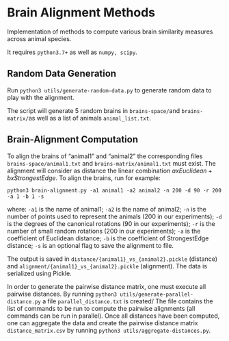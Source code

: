 # Brain Alignment Methods

Implementation of methods to compute various brain similarity measures across animal species.

It requires `python3.7+` as well as `numpy, scipy`.

## Random Data Generation

Run `python3 utils/generate-random-data.py` to generate random data to play with the alignment.

The script will generate 5 random brains in `brains-space/`and `brains-matrix/`as well as a list of animals `animal_list.txt`.

## Brain-Alignment Computation

To align the brains of “animal1” and “animal2” the corresponding files `brains-space/animal1.txt` and `brains-matrix/animal1.txt` must exist. The alignment will consider as distance the linear combination $a x Euclidean + b x StrongestEdge$. To align the brains, run for example:

```python3 brain-alignment.py -a1 animal1 -a2 animal2 -n 200 -d 90 -r 200 -a 1 -b 1 -s```

where: `-a1` is the name of animal1; `-a2` is the name of animal2; `-n` is the number of points used to represent the animals (200 in our experiments); `-d` is the degrees of the canonical rotations (90 in our experiments); `-r` is the number of small random rotations (200 in our experiments); `-a` is the coefficient of Euclidean distance; `-b` is the coefficient of StrongestEdge distance; `-s` is an optional flag to save the alignment to file.

The output is saved in `distance/{animal1}_vs_{animal2}.pickle` (distance) and `alignment/{animal1}_vs_{animal2}.pickle` (alignment). The data is serialized using Pickle.

In order to generate the pairwise distance matrix, one must execute all pairwise distances. By running `python3 utils/generate-parallel-distance.py` a file `parallel_distance.txt` is created/ The file contains the list of commands to be run to compute the pairwise alignments (all commands can be run in parallel). Once all distances have been computed, one can aggregate the data and create the pairwise distance matrix `distance_matrix.csv` by running `python3 utils/aggregate-distances.py`.
